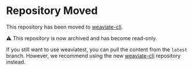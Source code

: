 # Repository Moved

This repository has been moved to [weaviate-cli](https://github.com/weaviate/weaviate-cli).

⚠️ This repository is now archived and has become read-only.

If you still want to use weaviatest, you can pull the content from the `latest` branch. However, we recommend using the new [weaviate-cli](https://github.com/weaviate/weaviate-cli) repository instead.
